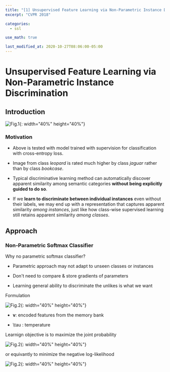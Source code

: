 ```yaml
---
title: "[1] Unsupervised Feature Learning via Non-Parametric Instance Discrimination"
excerpt: "CVPR 2018"

categories:
  - ssl

use_math: true

last_modified_at: 2020-10-27T08:06:00-05:00
---
```


# Unsupervised Feature Learning via Non-Parametric Instance Discrimination

## Introduction

![Fig.1]({{site.url}}/assets/images/npid_1.png){: width="40%" height="40%"}

### Motivation

- Above is tested with model trained with supervision for classification with cross-entropy loss. 

- Image from class *leopard* is rated much higher by class *jaguar* rather than by class *bookcase*.

- Typical discriminative learning method can automatically discover apparent similarity among semantic categories **without being explicitly guided to do so**.

- If we **learn to discriminate between individual instances** even without their labels, we may end up with a representation that captures apparent similarity *among instances*, just like how class-wise supervised learning still retains apparent similarity *among classes*.

## Approach

### Non-Parametric Softmax Classifier

Why no parametric softmax classifier?

- Parametric approach may not adapt to unseen classes or instances

- Don't need to compare & store gradients of parameters

- Learning general ability to discriminate the unlikes is what we want

Formulation

![Fig.2]({{site.url}}/assets/images/npid_2.png){: width="40%" height="40%"}

- **v**: encoded features from the memory bank

- \tau : temperature

Learnign objective is to maximize the joint probability 

![Fig.2]({{site.url}}/assets/images/npid_3.png){: width="40%" height="40%"}

or equivantly to minimize the negative log-likelihood

![Fig.2]({{site.url}}/assets/images/npid_4.png){: width="40%" height="40%"}
